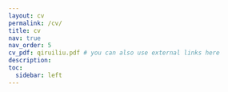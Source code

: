 ```yaml
---
layout: cv
permalink: /cv/
title: cv
nav: true
nav_order: 5
cv_pdf: qiruiliu.pdf # you can also use external links here
description: 
toc:
  sidebar: left
---
```

